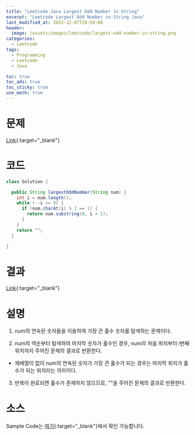 ```yaml
---
title: "Leetcode Java Largest Odd Number in String"
excerpt: "Leetcode Largest Odd Number in String Java"
last_modified_at: 2023-12-07T18:50:00
header:
  image: /assets/images/leetcode/largest-odd-number-in-string.png
categories:
  - Leetcode
tags:
  - Programming
  - Leetcode
  - Java

toc: true
toc_ads: true
toc_sticky: true
use_math: true
---
```

# 문제
[Link](https://leetcode.com/problems/largest-odd-number-in-string){:target="_blank"}

# 코드
```java
class Solution {

  public String largestOddNumber(String num) {
    int i = num.length();
    while (--i >= 0) {
      if (num.charAt(i) % 2 == 1) {
        return num.substring(0, i + 1);
      }
    }
    return "";
  }

}
```

# 결과
[Link](htthttps://leetcode.com/problems/largest-odd-number-in-string/submissions/1114259533/){:target="_blank"}

# 설명
1. num의 연속된 숫자들을 이용하여 가장 큰 홀수 숫자를 탐색하는 문제이다.

2. num의 역순부터 탐색하여 마지막 숫자가 홀수인 경우, num의 처음 위치부터 i번째 위치까지 주어진 문제의 결과로 반환한다.
- 재배열이 없이 num의 연속된 숫자가 가장 큰 홀수가 되는 경우는 마지막 위치가 홀수가 되는 위치라는 의미이다.

3. 반복이 완료되면 홀수가 존재하지 않으므로, ""을 주어진 문제의 결과로 반환한다.

# 소스
Sample Code는 [여기](https://github.com/GracefulSoul/leetcode/blob/master/src/main/java/gracefulsoul/problems/LargestOddNumberInString.java){:target="_blank"}에서 확인 가능합니다.
